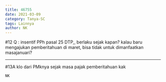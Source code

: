 ```yaml
---
title: 46755
date: 2021-03-09
category: Tanya-SC
tags: Lainnya
author: NK
---
```


#12 Q : insentif PPh pasal 25 DTP,, berlaku sejak kapan? kalau baru mengajukan pemberitahuan di maret, bisa tidak untuk dimanfaatkan masajanuari?

---

#13A klo dari PMknya sejak masa pajak pemberitahuan kak

`NK`
